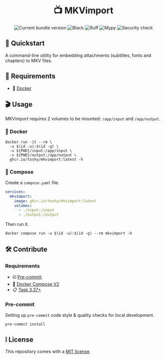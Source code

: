 <h1 align="center"> 📺 MKVimport </h1>

<div align="center">
    <img src="https://img.shields.io/github/v/release/toshy/mkvimport?label=Release&sort=semver" alt="Current bundle version" />
    <img src="https://img.shields.io/github/actions/workflow/status/toshy/mkvimport/codestyle.yml?branch=main&label=Black" alt="Black">
    <img src="https://img.shields.io/github/actions/workflow/status/toshy/mkvimport/codequality.yml?branch=main&label=Ruff" alt="Ruff">
    <img src="https://img.shields.io/github/actions/workflow/status/toshy/mkvimport/statictyping.yml?branch=main&label=Mypy" alt="Mypy">
    <img src="https://img.shields.io/github/actions/workflow/status/toshy/mkvimport/security.yml?branch=main&label=Security%20check" alt="Security check" />
</div>

## 📝 Quickstart

A command-line utility for embedding attachments (subtitles, fonts and chapters) to MKV files.

## 🧰 Requirements

* 🐋 [Docker](https://docs.docker.com/get-docker/)

## 🎬 Usage

MKVimport requires 2 volumes to be mounted: `/app/input` and `/app/output`.

### 🐋 Docker

```shell
docker run -it --rm \
  -u $(id -u):$(id -g) \
  -v ${PWD}/input:/app/input \
  -v ${PWD}/output:/app/output \
  ghcr.io/toshy/mkvimport:latest -h
```

### 🐳 Compose

Create a `compose.yaml` file.

```yaml
services:
  mkvimport:
    image: ghcr.io/toshy/mkvimport:latest
    volumes:
      - ./input:/input
      - ./output:/output
```

Then run it.

```shell
docker compose run -u $(id -u):$(id -g) --rm mkvimport -h
```

## 🛠️ Contribute

### Requirements

* ☑️ [Pre-commit](https://pre-commit.com/#installation).
* 🐋 [Docker Compose V2](https://docs.docker.com/compose/install/)
* 📋 [Task 3.37+](https://taskfile.dev/installation/)

### Pre-commit

Setting up `pre-commit` code style & quality checks for local development.

```shell
pre-commit install
```

## ❕ License

This repository comes with a [MIT license](./LICENSE).
